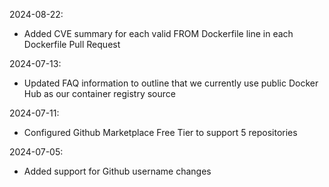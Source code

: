 2024-08-22:
- Added CVE summary for each valid FROM Dockerfile line in each Dockerfile Pull Request

2024-07-13:
- Updated FAQ information to outline that we currently use public Docker Hub as our container registry source

2024-07-11:
- Configured Github Marketplace Free Tier to support 5 repositories

2024-07-05:
- Added support for Github username changes